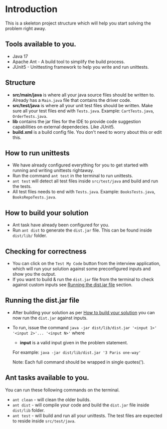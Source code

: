 # Introduction

This is a skeleton project structure which will help you start solving the problem right away.

## Tools available to you.
- Java 17
- Apache Ant - A build tool to simplify the build process.
- JUnit5 - Unittesting framework to help you write and run unittests.

## Structure

- **src/main/java** is where all your java source files should be written to. Already has a `Main.java` file that contains the driver code.
- **src/test/java** is where all your unit test files should be written. Make sure all your test files end with `Tests.java`. Example: `CartTests.java`, `OrderTests.java`. 
- **lib** contains the jar files for the IDE to provide code suggestion capabilities on external dependecies. Like JUnit5.
- **build.xml** is a build config file. You don't need to worry about this or edit this.

## How to run unittests

- We have already configured everything for you to get started with running and writing unittests rightaway.
- Run the command `ant test` in the terminal to run unittests.
- `ant test` will detect all test files inside `src/test/java` and build and run the tests.
- All test files needs to end with `Tests.java`. Example: `BooksTests.java`, `BooksRepoTests.java`.

## How to build your solution

- Ant task have already been configured for you.
- Run `ant dist` to generate the `dist.jar` file. This can be found inside `dist/lib/` folder.

## Checking for correctness 

- You can click on the `Test My Code` button from the interview application, which will run your solution against some preconfigured inputs and show you the output.
- If you want to build & run the `dist.jar` file from the terminal to check against custom inputs see [Running the dist.jar file](#running-the-distjar-file) section.

## Running the dist.jar file 

- After building your solution as per [How to build your solution](#how-to-build-your-solution) you can now run the `dist.jar` against inputs. 
- To run, issue the command `java -jar dist/lib/dist.jar '<input 1>' '<input 2>'... '<input N>'` where
    - **input** is a valid input given in the problem statement.

    For example: `java -jar dist/lib/dist.jar '3 Paris one-way'` <br>

    Note: Each full command should be wrapped in single quotes(').

## Ant tasks available to you.

You can run these following commands on the terminal.

- `ant clean` - will clean the older builds.
- `ant dist` - will compile your code and build the `dist.jar` file inside `dist/lib` folder.
- `ant test` - will build and run all your unittests. The test files are expected to reside inside `src/test/java`.
